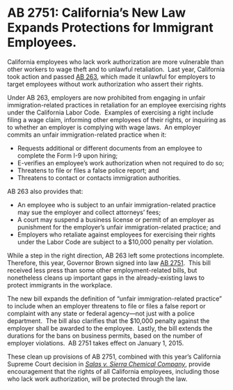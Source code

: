 # AB 2751:  California’s New Law Expands Protections for Immigrant Employees.

California employees who lack work authorization are more vulnerable than other workers to wage theft and to unlawful retaliation.  Last year, California took action and passed [AB 263](http://leginfo.legislature.ca.gov/faces/billNavClient.xhtml?bill_id=201320140AB263), which made it unlawful for employers to target employees without work authorization who assert their rights. 

Under AB 263, employers are now prohibited from engaging in unfair immigration-related practices in retaliation for an employee exercising rights under the California Labor Code.  Examples of exercising a right include filing a wage claim, informing other employees of their rights, or inquiring as to whether an employer is complying with wage laws.  An employer commits an unfair immigration-related practice when it:

* Requests additional or different documents from an employee to complete the Form I-9 upon hiring;
* E-verifies an employee’s work authorization when not required to do so;
* Threatens to file or files a false police report; and
* Threatens to contact or contacts immigration authorities.

AB 263 also provides that:

* An employee who is subject to an unfair immigration-related practice may sue the employer and collect attorneys’ fees;
* A court may suspend a business license or permit of an employer as punishment for the employer’s unfair immigration-related practice; and
* Employers who retaliate against employees for exercising their rights under the Labor Code are subject to a $10,000 penalty per violation.

While a step in the right direction, AB 263 left some protections incomplete.  Therefore, this year, Governor Brown signed into law [AB 2751](http://leginfo.legislature.ca.gov/faces/billNavClient.xhtml?bill_id=201320140AB2751).  This bill received less press than some other employment-related bills, but nonetheless cleans up important gaps in the already-existing laws to protect immigrants in the workplace.

The new bill expands the definition of “unfair immigration-related practice” to include when an employer threatens to file or files a false report or complaint with any state or federal agency—not just with a police department.  The bill also clarifies that the $10,000 penalty against the employer shall be awarded to the employee.  Lastly, the bill extends the durations for the bans on business permits, based on the number of employer violations.  AB 2751 takes effect on January 1, 2015.

These clean up provisions of AB 2751, combined with this year’s California Supreme Court decision in [_Salas v. Sierra Chemical Company_](/blog/2014/8/5/california-supreme-court-upholds-the-rights-of-all-workers-to-seek-remedies-for-unlawful-employment-actions), provide encouragement that the rights of all California employees, including those who lack work authorization, will be protected through the law.
